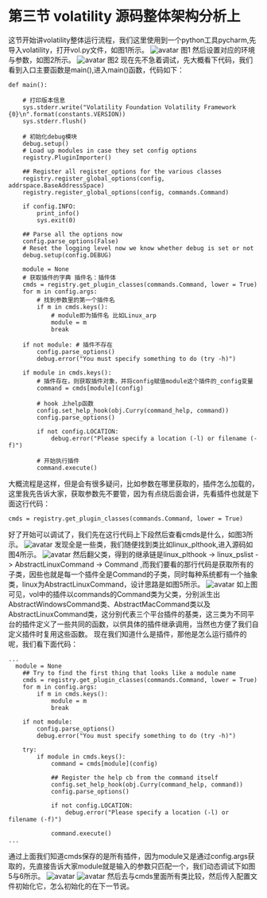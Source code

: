# 第三节 volatility 源码整体架构分析上
这节开始讲volatility整体运行流程，我们这里使用到一个python工具pycharm,先导入volatility，打开vol.py文件，如图1所示。
![avatar](https://github.com/haidragon/MemoryForensics/blob/master/pages/Chapter1/page1/images/LinuxUbuntu1404x64.png)
图1
然后设置对应的环境与参数，如图2所示。
![avatar](https://github.com/haidragon/MemoryForensics/blob/master/pages/Chapter1/page1/images/LinuxUbuntu1404x64.png)
图2
现在先不急着调试，先大概看下代码，我们看到入口主要函数是main(),进入main()函数，代码如下：
```
def main():

    # 打印版本信息
    sys.stderr.write("Volatility Foundation Volatility Framework {0}\n".format(constants.VERSION))
    sys.stderr.flush()

    # 初始化debug模块
    debug.setup()
    # Load up modules in case they set config options
    registry.PluginImporter()

    ## Register all register_options for the various classes
    registry.register_global_options(config, addrspace.BaseAddressSpace)
    registry.register_global_options(config, commands.Command)

    if config.INFO:
        print_info()
        sys.exit(0)

    ## Parse all the options now
    config.parse_options(False)
    # Reset the logging level now we know whether debug is set or not
    debug.setup(config.DEBUG)

    module = None
    # 获取插件的字典 插件名：插件体
    cmds = registry.get_plugin_classes(commands.Command, lower = True)
    for m in config.args:
        # 找到参数里的第一个插件名
        if m in cmds.keys():
            # module即为插件名 比如Linux_arp
            module = m
            break

    if not module: # 插件不存在
        config.parse_options()
        debug.error("You must specify something to do (try -h)")

    if module in cmds.keys():
        # 插件存在，则获取插件对象，并将config赋值module这个插件的_config变量
        command = cmds[module](config)
        
        # hook 上help函数
        config.set_help_hook(obj.Curry(command_help, command))
        config.parse_options()

        if not config.LOCATION:
            debug.error("Please specify a location (-l) or filename (-f)")

        # 开始执行插件
        command.execute()
```
大概流程是这样，但是会有很多疑问，比如参数在哪里获取的，插件怎么加载的，这里我先告诉大家，获取参数先不要管，因为有点绕后面会讲，先看插件也就是下面这行代码：
```
cmds = registry.get_plugin_classes(commands.Command, lower = True)
```
好了开始可以调试了，我们先在这行代码上下段然后查看cmds是什么，如图3所示。
![avatar](https://github.com/haidragon/MemoryForensics/blob/master/pages/Chapter1/page1/images/LinuxUbuntu1404x64.png)
发现全是一些类，我们随便找到类比如linux_plthook,进入源码如图4所示。
![avatar](https://github.com/haidragon/MemoryForensics/blob/master/pages/Chapter1/page1/images/LinuxUbuntu1404x64.png)
然后翻父类，得到的继承链是linux_plthook -> linux_pslist -> AbstractLinuxCommand -> Command ,而我们要看的那行代码是获取所有的子类，因些也就是每一个插件全是Command的子类，同时每种系统都有一个抽象类，linux为AbstractLinuxCommand，设计思路是如图5所示。
![avatar](https://github.com/haidragon/MemoryForensics/blob/master/pages/Chapter1/page1/images/LinuxUbuntu1404x64.png)
如上图可见，vol中的插件以commands的Command类为父类，分别派生出AbstractWindowsCommand类、AbstractMacCommand类以及AbstractLinuxCommand类，这分别代表三个平台插件的基类，这三类为不同平台的插件定义了一些共同的函数，以供具体的插件继承调用，当然也方便了我们自定义插件时复用这些函数。
现在我们知道什么是插件，那他是怎么运行插件的呢，我们看下面代码：
```
...
  module = None
    ## Try to find the first thing that looks like a module name
    cmds = registry.get_plugin_classes(commands.Command, lower = True)
    for m in config.args:
        if m in cmds.keys():
            module = m
            break

    if not module:
        config.parse_options()
        debug.error("You must specify something to do (try -h)")

    try:
        if module in cmds.keys():
            command = cmds[module](config)

            ## Register the help cb from the command itself
            config.set_help_hook(obj.Curry(command_help, command))
            config.parse_options()

            if not config.LOCATION:
                debug.error("Please specify a location (-l) or filename (-f)")

            command.execute()
...
```
通过上面我们知道cmds保存的是所有插件，因为module又是通过config.args获取的，先直接告诉大家module就是输入的参数只匹配一个，我们动态调试下如图5与6所示。
![avatar](https://github.com/haidragon/MemoryForensics/blob/master/pages/Chapter1/page1/images/LinuxUbuntu1404x64.png)
![avatar](https://github.com/haidragon/MemoryForensics/blob/master/pages/Chapter1/page1/images/LinuxUbuntu1404x64.png)
然后去与cmds里面所有类比较，然后传入配置文件初始化它，怎么初始化的在下一节说。